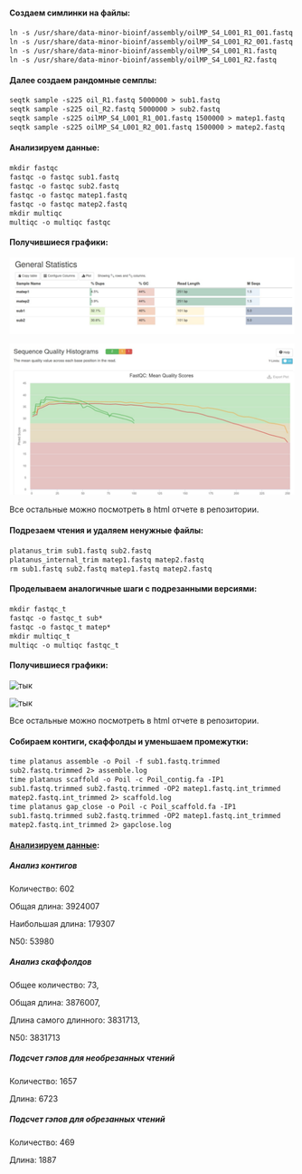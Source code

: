 #### Создаем симлинки на файлы:

```
ln -s /usr/share/data-minor-bioinf/assembly/oilMP_S4_L001_R1_001.fastq 
ln -s /usr/share/data-minor-bioinf/assembly/oilMP_S4_L001_R2_001.fastq 
ln -s /usr/share/data-minor-bioinf/assembly/oilMP_S4_L001_R1.fastq 
ln -s /usr/share/data-minor-bioinf/assembly/oilMP_S4_L001_R2.fastq 
```

#### Далее создаем рандомные семплы:

```
seqtk sample -s225 oil_R1.fastq 5000000 > sub1.fastq
seqtk sample -s225 oil_R2.fastq 5000000 > sub2.fastq
seqtk sample -s225 oilMP_S4_L001_R1_001.fastq 1500000 > matep1.fastq
seqtk sample -s225 oilMP_S4_L001_R2_001.fastq 1500000 > matep2.fastq
```

#### Анализируем данные:

```
mkdir fastqc
fastqc -o fastqc sub1.fastq 
fastqc -o fastqc sub2.fastq 
fastqc -o fastqc matep1.fastq
fastqc -o fastqc matep2.fastq
mkdir multiqc
multiqc -o multiqc fastqc
```

#### Получившиеся графики:

![тык](/pics/1.jpg)

![тык](/pics/2.jpg)

Все остальные можно посмотреть в html отчете в репозитории.

#### Подрезаем чтения и удаляем ненужные файлы:

```
platanus_trim sub1.fastq sub2.fastq
platanus_internal_trim matep1.fastq matep2.fastq
rm sub1.fastq sub2.fastq matep1.fastq matep2.fastq
```

#### Проделываем аналогичные шаги с подрезанными версиями:

```
mkdir fastqc_t
fastqc -o fastqc_t sub*
fastqc -o fastqc_t matep*
mkdir multiqc_t
multiqc -o multiqc fastqc_t
```

#### Получившиеся графики:

![тык](https://github.com/krest1nka/hse22_hw1/tree/main/pics/4.jpg)

![тык](https://github.com/krest1nka/hse22_hw1/tree/main/pics/5.jpg)


Все остальные можно посмотреть в html отчете в репозитории.

#### Собираем контиги, скаффолды и уменьшаем промежутки:

```
time platanus assemble -o Poil -f sub1.fastq.trimmed sub2.fastq.trimmed 2> assemble.log
time platanus scaffold -o Poil -c Poil_contig.fa -IP1 sub1.fastq.trimmed sub2.fastq.trimmed -OP2 matep1.fastq.int_trimmed matep2.fastq.int_trimmed 2> scaffold.log
time platanus gap_close -o Poil -c Poil_scaffold.fa -IP1 sub1.fastq.trimmed sub2.fastq.trimmed -OP2 matep1.fastq.int_trimmed  matep2.fastq.int_trimmed 2> gapclose.log
```

#### [Анализируем данные](https://colab.research.google.com/drive/1aFFALSBt1pCwUcAKlgRUGLcMpVNV441r?usp=sharing):

##### Анализ контигов

Количество: 602

Общая длина: 3924007

Наибольшая длина: 179307

N50: 53980


##### Анализ скаффолдов

Общее количество: 73,

Общая длина: 3876007,

Длина самого длинного: 3831713,

N50: 3831713


##### Подсчет гэпов для необрезанных чтений

Количество: 1657

Длина: 6723


##### Подсчет гэпов для обрезанных чтений

Количество: 469

Длина: 1887






